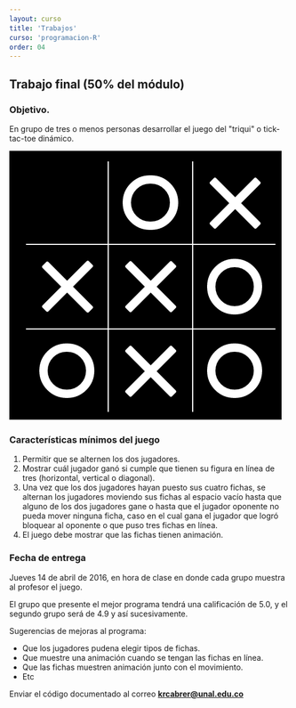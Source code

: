 ```yaml
---
layout: curso
title: 'Trabajos'
curso: 'programacion-R'
order: 04
---
```


## Trabajo final (50% del módulo)

### Objetivo.
En grupo de tres o menos personas desarrollar el juego del
"triqui" o tick-tac-toe dinámico.


![TTT](./figs/tick_tac_toe.png)

### Características mínimos del juego

1. Permitir que se alternen los dos jugadores.
2. Mostrar cuál jugador ganó si cumple que tienen su figura
   en línea de tres (horizontal, vertical o diagonal).
3. Una vez que los dos jugadores hayan puesto sus cuatro
   fichas, se alternan los jugadores moviendo sus fichas
   al espacio vacío hasta que alguno de los dos jugadores
   gane o hasta que el jugador oponente no pueda mover
   ninguna ficha, caso en el cual gana el jugador que logró
   bloquear al oponente o que puso tres fichas en línea.
4. El juego debe mostrar que las fichas tienen animación.



### Fecha de entrega

Jueves 14 de abril de 2016, en hora de clase en donde cada grupo
muestra al profesor el juego.

El grupo que presente el mejor programa tendrá una calificación de
5.0, y el segundo grupo será de 4.9 y así sucesivamente.

Sugerencias de mejoras al programa:

 - Que los jugadores pudena elegir tipos de fichas.
 - Que muestre una animación cuando se tengan las fichas en línea.
 - Que las fichas muestren animación junto con el movimiento.
 - Etc


Enviar el código documentado al correo **krcabrer@unal.edu.co**


